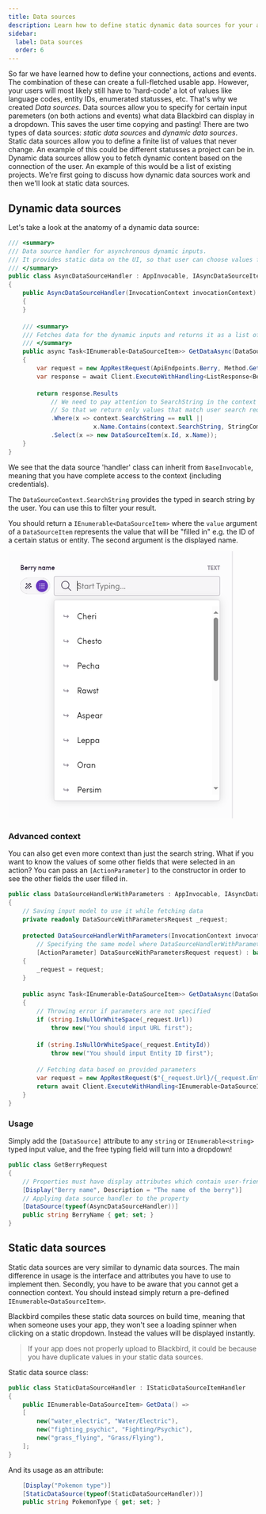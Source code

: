 ```yaml
---
title: Data sources
description: Learn how to define static dynamic data sources for your action and event inputs.
sidebar:
  label: Data sources
  order: 6
---
```


So far we have learned how to define your connections, actions and events. The combination of these can create a full-fletched usable app. However, your users will most likely still have to 'hard-code' a lot of values like language codes, entity IDs, enumerated statusses, etc. That's why we created _Data sources_. Data sources allow you to specify for certain input paremeters (on both actions and events) what data Blackbird can display in a dropdown. This saves the user time copying and pasting! There are two types of data sources: _static data sources_ and _dynamic data sources_. Static data sources allow you to define a finite list of values that never change. An example of this could be different statusses a project can be in. Dynamic data sources allow you to fetch dynamic content based on the connection of the user. An example of this would be a list of existing projects. We're first going to discuss how dynamic data sources work and then we'll look at static data sources.

## Dynamic data sources

Let's take a look at the anatomy of a dynamic data source:

```cs
/// <summary>
/// Data source handler for asynchronous dynamic inputs.
/// It provides static data on the UI, so that user can choose values from the dropdown instead of printing it manually.
/// </summary>
public class AsyncDataSourceHandler : AppInvocable, IAsyncDataSourceItemHandler
{
    public AsyncDataSourceHandler(InvocationContext invocationContext) : base(invocationContext)
    {
    }

    /// <summary>
    /// Fetches data for the dynamic inputs and returns it as a list of options.
    /// </summary>
    public async Task<IEnumerable<DataSourceItem>> GetDataAsync(DataSourceContext context, CancellationToken cancellationToken)
    {
        var request = new AppRestRequest(ApiEndpoints.Berry, Method.Get, Creds);
        var response = await Client.ExecuteWithHandling<ListResponse<Berry>>(request);

        return response.Results
            // We need to pay attention to SearchString in the context
            // So that we return only values that match user search request
            .Where(x => context.SearchString == null ||
                        x.Name.Contains(context.SearchString, StringComparison.OrdinalIgnoreCase))
            .Select(x => new DataSourceItem(x.Id, x.Name));
    }
}
```

We see that the data source 'handler' class can inherit from `BaseInvocable`, meaning that you have complete access to the context (including credentials).

The `DataSourceContext.SearchString` provides the typed in search string by the user. You can use this to filter your result.

You should return a `IEnumerable<DataSourceItem>` where the `value` argument of a `DataSourceItem` represents the value that will be "filled in" e.g. the ID of a certain status or entity. The second argument is the displayed name.

![connection](../../../assets/docs/dynamic_input.png)

### Advanced context

You can also get even more context than just the search string. What if you want to know the values of some other fields that were selected in an action? You can pass an `[ActionParameter]` to the constructor in order to see the other fields the user filled in.

```cs
public class DataSourceHandlerWithParameters : AppInvocable, IAsyncDataSourceItemHandler
{
    // Saving input model to use it while fetching data
    private readonly DataSourceWithParametersRequest _request;

    protected DataSourceHandlerWithParameters(InvocationContext invocationContext,
        // Specifying the same model where DataSourceHandlerWithParameters was added
        [ActionParameter] DataSourceWithParametersRequest request) : base(invocationContext)
    {
        _request = request;
    }

    public async Task<IEnumerable<DataSourceItem>> GetDataAsync(DataSourceContext context, CancellationToken cancellationToken)
    {
        // Throwing error if parameters are not specified
        if (string.IsNullOrWhiteSpace(_request.Url))
            throw new("You should input URL first");

        if (string.IsNullOrWhiteSpace(_request.EntityId))
            throw new("You should input Entity ID first");

        // Fetching data based on provided parameters
        var request = new AppRestRequest($"{_request.Url}/{_request.EntityId}", Method.Get, Creds);
        return await Client.ExecuteWithHandling<IEnumerable<DataSourceItem>>(request);
    }
}
```

### Usage

Simply add the `[DataSource]` attribute to any `string` or `IEnumerable<string>` typed input value, and the free typing field will turn into a dropdown!

```cs
public class GetBerryRequest
{
    // Properties must have display attributes which contain user-friendly name of variable
    [Display("Berry name", Description = "The name of the berry")]
    // Applying data source handler to the property
    [DataSource(typeof(AsyncDataSourceHandler))]
    public string BerryName { get; set; }
}
```

## Static data sources

Static data sources are very similar to dynamic data sources. The main difference in usage is the interface and attributes you have to use to implement then. Secondly, you have to be aware that you cannot get a connection context. You should instead simply return a pre-defined `IEnumerable<DataSourceItem>`.

Blackbird compiles these static data sources on build time, meaning that when someone uses your app, they won't see a loading spinner when clicking on a static dropdown. Instead the values will be displayed instantly.

> If your app does not properly upload to Blackbird, it could be because you have duplicate values in your static data sources.

Static data source class:

```cs
public class StaticDataSourceHandler : IStaticDataSourceItemHandler
{
    public IEnumerable<DataSourceItem> GetData() =>
    [
        new("water_electric", "Water/Electric"),
        new("fighting_psychic", "Fighting/Psychic"),
        new("grass_flying", "Grass/Flying"),
    ];
}
```

And its usage as an attribute:

```cs
    [Display("Pokemon type")]
    [StaticDataSource(typeof(StaticDataSourceHandler))]
    public string PokemonType { get; set; }
```
